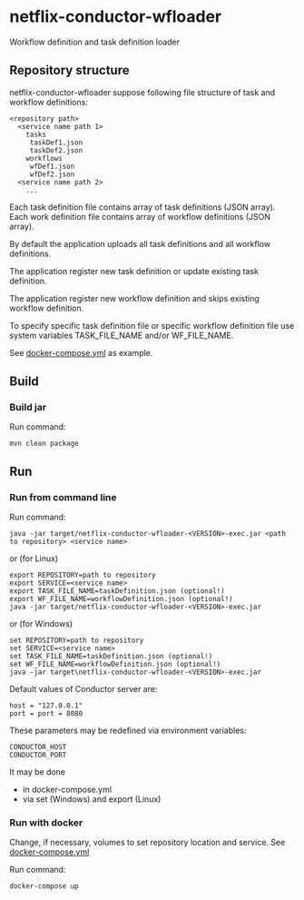# netflix-conductor-wfloader

Workflow definition and task definition loader

## Repository structure
netflix-conductor-wfloader suppose following file structure of task and workflow definitions:
```
<repository path>
  <service name path 1>
    tasks
     taskDef1.json
     taskDef2.json
    workflows
     wfDef1.json
     wfDef2.json
  <service name path 2>
    ...
```

Each task definition file contains array of task definitions (JSON array).
Each work definition file contains array of workflow definitions (JSON array).

By default the application uploads all task definitions and all workflow definitions.

The application register new task definition or update existing task definition. 

The application register new workflow definition and skips existing workflow definition.

To specify specific task definition file or specific workflow definition file use system variables TASK_FILE_NAME
 and/or WF_FILE_NAME.

See [docker-compose.yml](docker-compose.yml) as example.

## Build

### Build jar

Run command:
````
mvn clean package
````

## Run
### Run from command line

Run command:
````
java -jar target/netflix-conductor-wfloader-<VERSION>-exec.jar <path to repository> <service name>
````

or (for Linux)
````
export REPOSITORY=path to repository
export SERVICE=<service name>
export TASK_FILE_NAME=taskDefinition.json (optional!)
export WF_FILE_NAME=workflowDefinition.json (optional!)
java -jar target/netflix-conductor-wfloader-<VERSION>-exec.jar
````

or (for Windows)
````
set REPOSITORY=path to repository
set SERVICE=<service name>
set TASK_FILE_NAME=taskDefinition.json (optional!)
set WF_FILE_NAME=workflowDefinition.json (optional!)
java -jar target\netflix-conductor-wfloader-<VERSION>-exec.jar
````

Default values of Conductor server are:
````
host = "127.0.0.1"
port = port = 8080
````

These parameters may be redefined via environment variables:
````
CONDUCTOR_HOST
CONDUCTOR_PORT
````

It may be done

- in docker-compose.yml
- via set (Windows) and export (Linux)



### Run with docker

Change, if necessary, volumes to set repository location and service. 
See [docker-compose.yml](docker-compose.yml) 

Run command:

````
docker-compose up
````